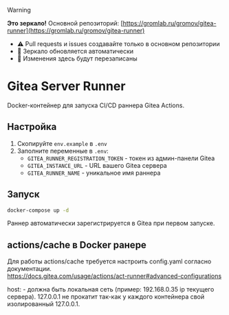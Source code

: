 > [!WARNING]
> **Это зеркало!** Основной репозиторий: [https://gromlab.ru/gromov/gitea-runner](https://gromlab.ru/gromov/gitea-runner)
> 
> - ⚠️ Pull requests и issues создавайте только в основном репозитории
> - 🔄 Зеркало обновляется автоматически
> - 🚫 Изменения здесь будут перезаписаны


# Gitea Server Runner

Docker-контейнер для запуска CI/CD раннера Gitea Actions.

## Настройка

1. Скопируйте `env.example` в `.env`
2. Заполните переменные в `.env`:
   - `GITEA_RUNNER_REGISTRATION_TOKEN` - токен из админ-панели Gitea
   - `GITEA_INSTANCE_URL` - URL вашего Gitea сервера
   - `GITEA_RUNNER_NAME` - уникальное имя раннера

## Запуск

```bash
docker-compose up -d
```

Раннер автоматически зарегистрируется в Gitea при первом запуске.

## actions/cache в Docker ранере
Для работы actions/cache требуется настроить config.yaml согласно документации.  
https://docs.gitea.com/usage/actions/act-runner#advanced-configurations

host: - должна быть локальная сеть (пример: 192.168.0.35 ip текущего сервера). 127.0.0.1 не прокатит так-как у каждого контейнера свой изолированный 127.0.0.1.